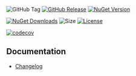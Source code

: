 ![GitHub Tag](https://img.shields.io/github/v/tag/TJC-Tools/TJC.Singleton)
[![GitHub Release](https://img.shields.io/github/v/release/TJC-Tools/TJC.Singleton)](https://github.com/TJC-Tools/TJC.Singleton/releases/latest)
[![NuGet Version](https://img.shields.io/nuget/v/TJC.Singleton)](https://www.nuget.org/packages/TJC.Singleton)

[![NuGet Downloads](https://img.shields.io/nuget/dt/TJC.Singleton)](https://www.nuget.org/packages/TJC.Singleton)
![Size](https://img.shields.io/github/repo-size/TJC-Tools/TJC.Singleton)
[![License](https://img.shields.io/github/license/TJC-Tools/TJC.Singleton.svg)](LICENSE)

[![codecov](https://codecov.io/gh/TJC-Tools/TJC.Test/graph/badge.svg?token=92707C5KH4)](https://codecov.io/gh/TJC-Tools/TJC.Singleton)

## Documentation
- [Changelog](CHANGELOG.md)
